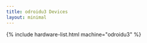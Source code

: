 ```yaml
---
title: odroidu3 Devices
layout: minimal
---
```


{% include hardware-list.html machine="odroidu3" %}
